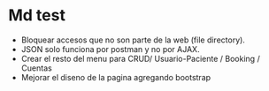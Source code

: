 # Md test

* Bloquear accesos que no son parte de la web (file directory).
* JSON solo funciona por postman y no por AJAX.
* Crear el resto del menu para CRUD/ Usuario-Paciente / Booking / Cuentas 
* Mejorar el diseno de la pagina agregando bootstrap